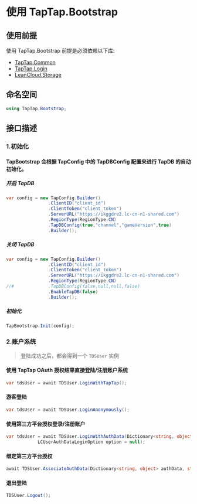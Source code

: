 # 使用 TapTap.Bootstrap

## 使用前提

使用 TapTap.Bootstrap 前提是必须依赖以下库:
* [TapTap.Common](https://github.com/TapTap/TapCommon-Unity.git)
* [TapTap.Login](https://github.com/TapTap/TapLogin-Unity.git)
* [LeanCloud.Storage](https://github.com/leancloud/csharp-sdk)

## 命名空间

```c#
using TapTap.Bootstrap;
```

## 接口描述

### 1.初始化

#### TapBootstrap 会根据 TapConfig 中的 TapDBConfig 配置来进行 TapDB 的自动初始化。

##### 开启 TapDB
```c#
var config = new TapConfig.Builder()
                .ClientID("client_id")
                .ClientToken("client_token")
                .ServerURL("https://ikggdre2.lc-cn-n1-shared.com")
                .RegionType(RegionType.CN)
                .TapDBConfig(true,"channel","gameVersion",true)
                .Builder();
```
##### 关闭 TapDB
```c#
var config = new TapConfig.Builder()
                .ClientID("client_id")
                .ClientToken("client_token")
                .ServerURL("https://ikggdre2.lc-cn-n1-shared.com")
                .RegionType(RegionType.CN)
//#             .TapDBConfig(false,null,null,false)
                .EnableTapDB(false)
                .Builder();
```
##### 初始化
```c#
TapBootstrap.Init(config);
```

### 2.账户系统

> 登陆成功之后，都会得到一个 `TDSUser` 实例

#### 使用 TapTap OAuth 授权结果直接登陆/注册账户系统

```c#
var tdsUser = await TDSUser.LoginWithTapTap();
```

#### 游客登陆

```c#
var tdsUser = await TDSUser.LoginAnonymously();
```

#### 使用第三方平台授权登录/注册账户

```c#
var tdsUser = await TDSUser.LoginWithAuthData(Dictionary<string, object> authData, string platform,
            LCUserAuthDataLoginOption option = null);
```

#### 绑定第三方平台授权

```c#
await TDSUser.AssociateAuthData(Dictionary<string, object> authData, string platform);
```

#### 退出登陆

```c#
TDSUser.Logout();
```


